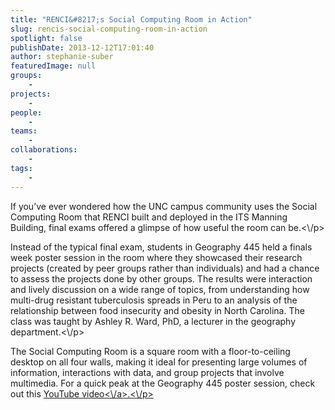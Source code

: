 ```yaml
---
title: "RENCI&#8217;s Social Computing Room in Action"
slug: rencis-social-computing-room-in-action
spotlight: false
publishDate: 2013-12-12T17:01:40
author: stephanie-suber
featuredImage: null
groups:
    - 
projects:
    - 
people:
    - 
teams: 
    - 
collaborations:
    - 
tags:
    - 
---
```

<p>If you&#8217;ve ever wondered how the UNC campus community uses the Social Computing Room that RENCI built and deployed in the ITS Manning Building, final exams offered a glimpse of how useful the room can be.<\/p>
<p>Instead of the typical final exam, students in Geography 445 held a finals week poster session in the room where they showcased their research projects (created by peer groups rather than individuals) and had a chance to assess the projects done by other groups. The results were interaction and lively discussion on a wide range of topics, from understanding how multi-drug resistant tuberculosis spreads in Peru to an analysis of the relationship between food insecurity and obesity in North Carolina. The class was taught by Ashley R. Ward, PhD, a lecturer in the geography department.<\/p>
<p>The Social Computing Room is a square room with a floor-to-ceiling desktop on all four walls, making it ideal for presenting large volumes of information, interactions with data, and group projects that involve multimedia. For a quick peak at the Geography 445 poster session, check out this <a title="YouTube Video" href=" http:\/\/youtu.be\/ju05oNSoWY4">YouTube video<\/a>.<\/p>
<!-- AddThis Advanced Settings generic via filter on the_content --><!-- AddThis Share Buttons generic via filter on the_content -->
